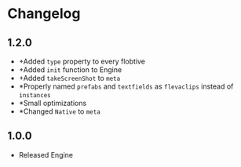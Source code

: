 # Changelog

## 1.2.0
- +Added `type` property to every flobtive
- +Added `init` function to Engine
- +Added `takeScreenShot` to `meta`
- *Properly named `prefabs` and `textfields` as `flevaclips` instead of `instances`
- *Small optimizations
- *Changed `Native` to `meta`

## 1.0.0
- Released Engine